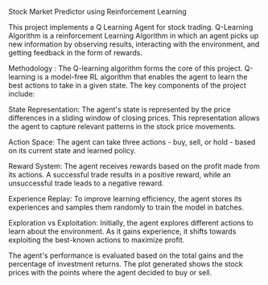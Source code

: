 Stock Market Predictor using Reinforcement Learning

This project implements a  Q Learning Agent for stock trading. Q-Learning Algorithm is a reinforcement Learning Algorithm in which an agent picks up new information by observing results, interacting with the environment, and getting feedback in the form of rewards.

Methodology : The Q-learning algorithm forms the core of this project. Q-learning is a model-free RL algorithm that enables the agent to learn the best actions to take in a given state. The key components of the project include:

State Representation: The agent's state is represented by the price differences in a sliding window of closing prices. This representation allows the agent to capture relevant patterns in the stock price movements.

Action Space: The agent can take three actions - buy, sell, or hold - based on its current state and learned policy.

Reward System: The agent receives rewards based on the profit made from its actions. A successful trade results in a positive reward, while an unsuccessful trade leads to a negative reward.

Experience Replay: To improve learning efficiency, the agent stores its experiences and samples them randomly to train the model in batches.

Exploration vs Exploitation: Initially, the agent explores different actions to learn about the environment. As it gains experience, it shifts towards exploiting the best-known actions to maximize profit.

The agent's performance is evaluated based on the total gains and the percentage of investment returns. The plot generated shows the stock prices with the points where the agent decided to buy or sell.




